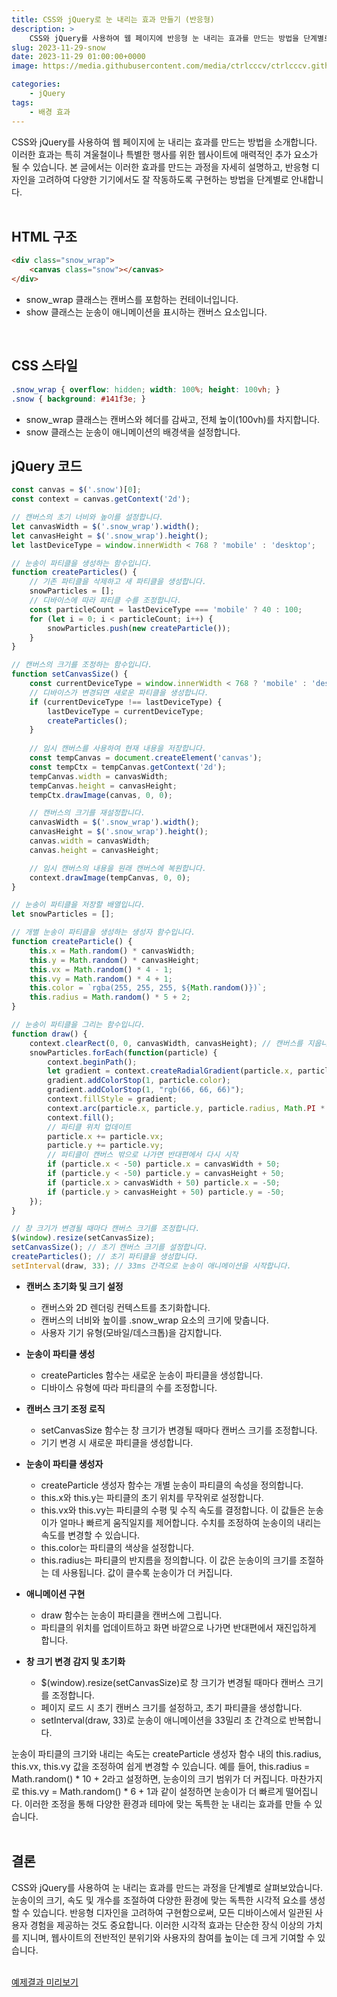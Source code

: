 ```yaml
---
title: CSS와 jQuery로 눈 내리는 효과 만들기 (반응형)
description: >  
    CSS와 jQuery를 사용하여 웹 페이지에 반응형 눈 내리는 효과를 만드는 방법을 단계별로 안내합니다. 눈송이의 크기, 속도, 개수를 조절하는 방법을 포함하여 모든 디바이스에서 일관된 사용자 경험을 제공합니다.
slug: 2023-11-29-snow
date: 2023-11-29 01:00:00+0000
image: https://media.githubusercontent.com/media/ctrlcccv/ctrlcccv.github.io/master/assets/img/post/2023-11-29-snow.webp

categories:
    - jQuery
tags:
    - 배경 효과
---
```

CSS와 jQuery를 사용하여 웹 페이지에 눈 내리는 효과를 만드는 방법을 소개합니다. 이러한 효과는 특히 겨울철이나 특별한 행사를 위한 웹사이트에 매력적인 추가 요소가 될 수 있습니다. 본 글에서는 이러한 효과를 만드는 과정을 자세히 설명하고, 반응형 디자인을 고려하여 다양한 기기에서도 잘 작동하도록 구현하는 방법을 단계별로 안내합니다.     
<br>

## HTML 구조
```html
<div class="snow_wrap">
    <canvas class="snow"></canvas>
</div>
```
* snow_wrap 클래스는 캔버스를 포함하는 컨테이너입니다.
* show 클래스는 눈송이 애니메이션을 표시하는 캔버스 요소입니다.   
<br>

## CSS 스타일
```css
.snow_wrap { overflow: hidden; width: 100%; height: 100vh; } 
.snow { background: #141f3e; } 
```
* snow_wrap 클래스는 캔버스와 헤더를 감싸고, 전체 높이(100vh)를 차지합니다.
* snow 클래스는 눈송이 애니메이션의 배경색을 설정합니다.  

<script async src="https://pagead2.googlesyndication.com/pagead/js/adsbygoogle.js?client=ca-pub-8535540836842352" crossorigin="anonymous"></script>
<ins class="adsbygoogle"
     style="display:block; text-align:center;"
     data-ad-layout="in-article"
     data-ad-format="fluid"
     data-ad-client="ca-pub-8535540836842352"
     data-ad-slot="2974559225"></ins>
<script>
     (adsbygoogle = window.adsbygoogle || []).push({});
</script>

## jQuery 코드
```js
const canvas = $('.snow')[0];
const context = canvas.getContext('2d');

// 캔버스의 초기 너비와 높이를 설정합니다.
let canvasWidth = $('.snow_wrap').width();
let canvasHeight = $('.snow_wrap').height();
let lastDeviceType = window.innerWidth < 768 ? 'mobile' : 'desktop';

// 눈송이 파티클을 생성하는 함수입니다.
function createParticles() {
    // 기존 파티클을 삭제하고 새 파티클을 생성합니다.
    snowParticles = []; 
    // 디바이스에 따라 파티클 수를 조정합니다.
    const particleCount = lastDeviceType === 'mobile' ? 40 : 100; 
    for (let i = 0; i < particleCount; i++) {
        snowParticles.push(new createParticle());
    }
}

// 캔버스의 크기를 조정하는 함수입니다.
function setCanvasSize() {
    const currentDeviceType = window.innerWidth < 768 ? 'mobile' : 'desktop';
    // 디바이스가 변경되면 새로운 파티클을 생성합니다.
    if (currentDeviceType !== lastDeviceType) {
        lastDeviceType = currentDeviceType;
        createParticles();
    }
    
    // 임시 캔버스를 사용하여 현재 내용을 저장합니다.
    const tempCanvas = document.createElement('canvas');
    const tempCtx = tempCanvas.getContext('2d');
    tempCanvas.width = canvasWidth;
    tempCanvas.height = canvasHeight;
    tempCtx.drawImage(canvas, 0, 0);

    // 캔버스의 크기를 재설정합니다.
    canvasWidth = $('.snow_wrap').width();
    canvasHeight = $('.snow_wrap').height();
    canvas.width = canvasWidth;
    canvas.height = canvasHeight;

    // 임시 캔버스의 내용을 원래 캔버스에 복원합니다.
    context.drawImage(tempCanvas, 0, 0);
}

// 눈송이 파티클을 저장할 배열입니다.
let snowParticles = []; 

// 개별 눈송이 파티클을 생성하는 생성자 함수입니다.
function createParticle() {
    this.x = Math.random() * canvasWidth;
    this.y = Math.random() * canvasHeight;
    this.vx = Math.random() * 4 - 1;
    this.vy = Math.random() * 4 + 1;
    this.color = `rgba(255, 255, 255, ${Math.random()})`;
    this.radius = Math.random() * 5 + 2;
}

// 눈송이 파티클을 그리는 함수입니다.
function draw() {
    context.clearRect(0, 0, canvasWidth, canvasHeight); // 캔버스를 지웁니다.
    snowParticles.forEach(function(particle) {
        context.beginPath();
        let gradient = context.createRadialGradient(particle.x, particle.y, 0, particle.x, particle.y, particle.radius);
        gradient.addColorStop(1, particle.color);
        gradient.addColorStop(1, "rgb(66, 66, 66)");
        context.fillStyle = gradient;
        context.arc(particle.x, particle.y, particle.radius, Math.PI * 2, false);
        context.fill();
        // 파티클 위치 업데이트
        particle.x += particle.vx;
        particle.y += particle.vy;
        // 파티클이 캔버스 밖으로 나가면 반대편에서 다시 시작
        if (particle.x < -50) particle.x = canvasWidth + 50;
        if (particle.y < -50) particle.y = canvasHeight + 50;
        if (particle.x > canvasWidth + 50) particle.x = -50;
        if (particle.y > canvasHeight + 50) particle.y = -50;
    });
}

// 창 크기가 변경될 때마다 캔버스 크기를 조정합니다.
$(window).resize(setCanvasSize);
setCanvasSize(); // 초기 캔버스 크기를 설정합니다.
createParticles(); // 초기 파티클을 생성합니다.
setInterval(draw, 33); // 33ms 간격으로 눈송이 애니메이션을 시작합니다.
```

* **캔버스 초기화 및 크기 설정**  
  * 캔버스와 2D 렌더링 컨텍스트를 초기화합니다.
  * 캔버스의 너비와 높이를 .snow_wrap 요소의 크기에 맞춥니다.
  * 사용자 기기 유형(모바일/데스크톱)을 감지합니다.

* **눈송이 파티클 생성**  
  * createParticles 함수는 새로운 눈송이 파티클을 생성합니다.
  * 디바이스 유형에 따라 파티클의 수를 조정합니다.

* **캔버스 크기 조정 로직**  
  * setCanvasSize 함수는 창 크기가 변경될 때마다 캔버스 크기를 조정합니다.
  * 기기 변경 시 새로운 파티클을 생성합니다.

* **눈송이 파티클 생성자**  
  * createParticle 생성자 함수는 개별 눈송이 파티클의 속성을 정의합니다.
  * this.x와 this.y는 파티클의 초기 위치를 무작위로 설정합니다.
  * this.vx와 this.vy는 파티클의 수평 및 수직 속도를 결정합니다. 이 값들은 눈송이가 얼마나 빠르게 움직일지를 제어합니다. 수치를 조정하여 눈송이의 내리는 속도를 변경할 수 있습니다.
  * this.color는 파티클의 색상을 설정합니다.
  * this.radius는 파티클의 반지름을 정의합니다. 이 값은 눈송이의 크기를 조절하는 데 사용됩니다. 값이 클수록 눈송이가 더 커집니다.

* **애니메이션 구현**  
  * draw 함수는 눈송이 파티클을 캔버스에 그립니다.
  * 파티클의 위치를 업데이트하고 화면 바깥으로 나가면 반대편에서 재진입하게 합니다.

* **창 크기 변경 감지 및 초기화**  
  * $(window).resize(setCanvasSize)로 창 크기가 변경될 때마다 캔버스 크기를 조정합니다.
  * 페이지 로드 시 초기 캔버스 크기를 설정하고, 초기 파티클을 생성합니다.
  * setInterval(draw, 33)로 눈송이 애니메이션을 33밀리 초 간격으로 반복합니다.


눈송이 파티클의 크기와 내리는 속도는 createParticle 생성자 함수 내의 this.radius, this.vx, this.vy 값을 조정하여 쉽게 변경할 수 있습니다. 예를 들어, this.radius = Math.random() * 10 + 2라고 설정하면, 눈송이의 크기 범위가 더 커집니다. 마찬가지로 this.vy = Math.random() * 6 + 1과 같이 설정하면 눈송이가 더 빠르게 떨어집니다. 이러한 조정을 통해 다양한 환경과 테마에 맞는 독특한 눈 내리는 효과를 만들 수 있습니다.   
<br>

## 결론
CSS와 jQuery를 사용하여 눈 내리는 효과를 만드는 과정을 단계별로 살펴보았습니다. 눈송이의 크기, 속도 및 개수를 조절하여 다양한 환경에 맞는 독특한 시각적 요소를 생성할 수 있습니다. 반응형 디자인을 고려하여 구현함으로써, 모든 디바이스에서 일관된 사용자 경험을 제공하는 것도 중요합니다. 이러한 시각적 효과는 단순한 장식 이상의 가치를 지니며, 웹사이트의 전반적인 분위기와 사용자의 참여를 높이는 데 크게 기여할 수 있습니다.  
<br>

<div class="btn_wrap">
    <a target="_blank" href="https://ctrlcccv.github.io/ctrlcccv-demo/2023-11-29-snow/">예제결과 미리보기</a>
</div>